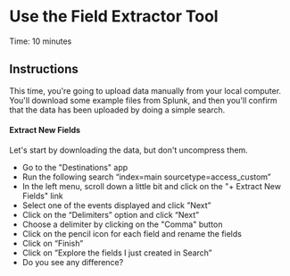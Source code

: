 # Use the Field Extractor Tool
Time: 10 minutes

## Instructions
This time, you're going to upload data manually from your local computer. You'll download some example files from Splunk, and then you'll confirm that the data has been uploaded by doing a simple search.

#### Extract New Fields
Let's start by downloading the data, but don't uncompress them.

- Go to the "Destinations" app
- Run the following search “index=main sourcetype=access_custom”
- In the left menu, scroll down a little bit and click on the "+ Extract New Fields" link
- Select one of the events displayed and click ”Next”
- Click on the “Delimiters” option and click “Next”
- Choose a delimiter by clicking on the "Comma" button
- Click on the pencil icon for each field and rename the fields
- Click on “Finish”
- Click on ”Explore the fields I just created in Search”
- Do you see any difference?
